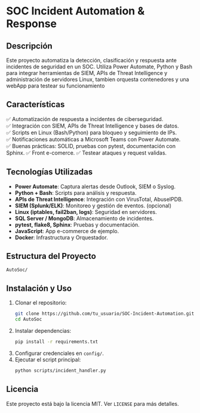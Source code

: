 # SOC Incident Automation & Response

## Descripción
Este proyecto automatiza la detección, clasificación y respuesta ante incidentes de seguridad en un SOC. Utiliza Power Automate, Python y Bash para integrar herramientas de SIEM, APIs de Threat Intelligence y administración de servidores Linux, tambien orquesta contenedores y una webApp para testear su funcionamiento

## Características
✅ Automatización de respuesta a incidentes de ciberseguridad.  
✅ Integración con SIEM, APIs de Threat Intelligence y bases de datos.  
✅ Scripts en Linux (Bash/Python) para bloqueo y seguimiento de IPs.  
✅ Notificaciones automáticas a Microsoft Teams con Power Automate.  
✅ Buenas prácticas: SOLID, pruebas con pytest, documentación con Sphinx.
✅ Front e-comerce.
✅ Testear ataques y request validas.

## Tecnologías Utilizadas
- **Power Automate**: Captura alertas desde Outlook, SIEM o Syslog.  
- **Python + Bash**: Scripts para análisis y respuesta.  
- **APIs de Threat Intelligence**: Integración con VirusTotal, AbuseIPDB.  
- **SIEM (Splunk/ELK)**: Monitoreo y gestión de eventos.  (opcional)
- **Linux (iptables, fail2ban, logs)**: Seguridad en servidores.  
- **SQL Server / MongoDB**: Almacenamiento de incidentes.  
- **pytest, flake8, Sphinx**: Pruebas y documentación.  
- **JavaScript**: App e-commerce de ejemplo.
- **Docker**: Infrastructura y Orquestador.

## Estructura del Proyecto
```
AutoSoc/

```

## Instalación y Uso
1. Clonar el repositorio:  
   ```bash
   git clone https://github.com/tu_usuario/SOC-Incident-Automation.git
   cd AutoSoc
   ```
2. Instalar dependencias:  
   ```bash
   pip install -r requirements.txt
   ```
3. Configurar credenciales en `config/`.
4. Ejecutar el script principal:  
   ```bash
   python scripts/incident_handler.py
   ```

## Licencia
Este proyecto está bajo la licencia MIT. Ver `LICENSE` para más detalles.

